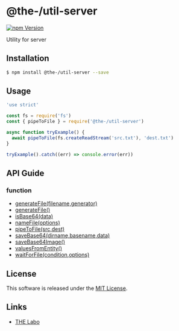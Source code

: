 @the-/util-server
==========

<!---
This file is generated by the-tmpl. Do not update manually.
--->

<!-- Badge Start -->
<a name="badges"></a>

[![npm Version][bd_npm_shield_url]][bd_npm_url]

[bd_repo_url]: https://github.com/the-labo/the
[bd_travis_url]: http://travis-ci.org/the-labo/the
[bd_travis_shield_url]: http://img.shields.io/travis/the-labo/the.svg?style=flat
[bd_travis_com_url]: http://travis-ci.com/the-labo/the
[bd_travis_com_shield_url]: https://api.travis-ci.com/the-labo/the.svg?token=
[bd_license_url]: https://github.com/the-labo/the/blob/master/LICENSE
[bd_npm_url]: http://www.npmjs.org/package/@the-/util-server
[bd_npm_shield_url]: http://img.shields.io/npm/v/@the-/util-server.svg?style=flat
[bd_standard_url]: http://standardjs.com/
[bd_standard_shield_url]: https://img.shields.io/badge/code%20style-standard-brightgreen.svg

<!-- Badge End -->


<!-- Description Start -->
<a name="description"></a>

Utility for server

<!-- Description End -->


<!-- Overview Start -->
<a name="overview"></a>




<!-- Overview End -->


<!-- Sections Start -->
<a name="sections"></a>

<!-- Section from "doc/readme/01.Installation.md.hbs" Start -->

<a name="section-doc-readme-01-installation-md"></a>

Installation
-----

```bash
$ npm install @the-/util-server --save
```


<!-- Section from "doc/readme/01.Installation.md.hbs" End -->

<!-- Section from "doc/readme/02.Usage.md.hbs" Start -->

<a name="section-doc-readme-02-usage-md"></a>

Usage
---------

```javascript
'use strict'

const fs = require('fs')
const { pipeToFile } = require('@the-/util-server')

async function tryExample() {
  await pipeToFile(fs.createReadStream('src.txt'), 'dest.txt')
}

tryExample().catch((err) => console.error(err))

```


<!-- Section from "doc/readme/02.Usage.md.hbs" End -->


<!-- Sections Start -->

<a name="api"></a>

## API Guide

### function
- [generateFile(filename,generator)](./doc/api/api.md#generateFile)
- [generateFile()](./doc/api/api.md#generateFile)
- [isBase64(data)](./doc/api/api.md#isBase64)
- [nameFile(options)](./doc/api/api.md#nameFile)
- [pipeToFile(src,dest)](./doc/api/api.md#pipeToFile)
- [saveBase64(dirname,basename,data)](./doc/api/api.md#saveBase64)
- [saveBase64Image()](./doc/api/api.md#saveBase64Image)
- [valuesFromEntity()](./doc/api/api.md#valuesFromEntity)
- [waitForFile(condition,options)](./doc/api/api.md#waitForFile)

<!-- LICENSE Start -->
<a name="license"></a>

License
-------
This software is released under the [MIT License](https://github.com/the-labo/the/blob/master/LICENSE).

<!-- LICENSE End -->


<!-- Links Start -->
<a name="links"></a>

Links
------

+ [THE Labo][the_labo_url]

[the_labo_url]: https://github.com/the-labo

<!-- Links End -->
